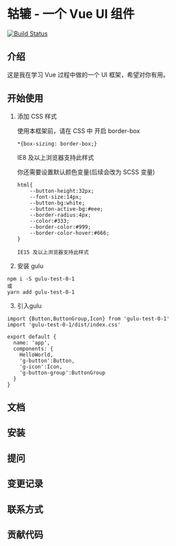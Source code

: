 # 轱辘 - 一个 Vue UI 组件

[![Build Status](https://www.travis-ci.org/slTrust/gulu-test-1.svg?branch=master)](https://www.travis-ci.org/slTrust/gulu-test-1)

## 介绍

这是我在学习 Vue 过程中做的一个 UI 框架，希望对你有用。

## 开始使用

1. 添加 CSS 样式

    使用本框架前，请在 CSS 中 开启 border-box
    
    ```
    *{box-sizing: border-box;}
    ```
    
    IE8 及以上浏览器支持此样式
    
    你还需要设置默认颜色变量(后续会改为 SCSS 变量)
    
    ```
    html{
        --button-height:32px;
        --font-size:14px;
        --button-bg:white;
        --button-active-bg:#eee;
        --border-radius:4px;
        --color:#333;
        --border-color:#999;
        --border-color-hover:#666;
    }
    
    IE15 及以上浏览器支持此样式
    ```
    
 2. 安装 gulu 
 
 ```
 npm i -S gulu-test-0-1
 或
 yarn add gulu-test-0-1
 ```
 
 3. 引入gulu
 
 ```
 import {Button,ButtonGroup,Icon} from 'gulu-test-0-1'
 import 'gulu-test-0-1/dist/index.css'

 export default {
   name: 'app',
   components: {
     HelloWorld,
     'g-button':Button,
     'g-icon':Icon,
     'g-button-group':ButtonGroup
   }
 }
 ```
 


## 文档

## 安装

## 提问

## 变更记录


## 联系方式

## 贡献代码




